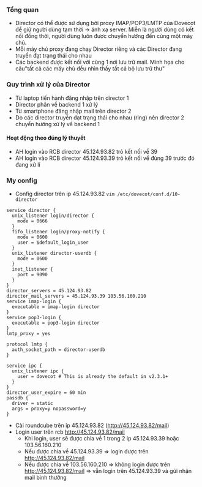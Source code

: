 ### Tổng quan
- Director có thể được sử dụng bởi proxy IMAP/POP3/LMTP của Dovecot để giữ người dùng tạm thời -> ánh xạ server. Miễn là người dùng có kết nối đồng thời, người dùng luôn được chuyển hướng đến cùng một máy chủ. 
- Mỗi máy chủ proxy đang chạy Director riêng và các Director đang truyền đạt trạng thái cho nhau
- Các backend được kết nối với cùng 1 nơi lưu trữ mail. Minh họa cho câu"tất cả các máy chủ đều nhìn thấy tất cả bộ lưu trữ thư"
### Quy trình xử lý của Director
- Từ laptop tiến hành đăng nhập trên director 1
- Director phân về backend 1 xử lý
- Từ smartphone đăng nhập mail trên director 2 
- Do các director truyền đạt trạng thái cho nhau (ring) nên director 2 chuyển hướng xử lý về backend 1
#### Hoạt động theo đúng lý thuyết
- AH login vào RCB director 45.124.93.82 trỏ kết nối về 39
- AH login vào RCB director 45.124.93.39 trỏ kết nối về đúng 39 trước đó đang xử lí
### My config
- Config director trên ip 45.124.93.82
`vim /etc/dovecot/conf.d/10-director`
```
service director {
  unix_listener login/director {
    mode = 0666
  }
  fifo_listener login/proxy-notify {
    mode = 0600
    user = $default_login_user
  }
  unix_listener director-userdb {
    mode = 0600
  }
  inet_listener {
    port = 9090
  }
}
director_servers = 45.124.93.82
director_mail_servers = 45.124.93.39 103.56.160.210
service imap-login {
  executable = imap-login director
}
service pop3-login {
  executable = pop3-login director
}
lmtp_proxy = yes

protocol lmtp {
  auth_socket_path = director-userdb
}

service ipc {
  unix_listener ipc {
    user = dovecot # This is already the default in v2.3.1+
  }
}
director_user_expire = 60 min
passdb {
  driver = static
  args = proxy=y nopassword=y
}
```
- Cài roundcube trên ip 45.124.93.82 (http://45.124.93.82/mail)
- Login user trên rcb http://45.124.93.82/mail
  - Khi login, user sẽ được chia về 1 trong 2 ip 45.124.93.39 hoặc 103.56.160.210
  - Nếu được chia về 45.124.93.39 => login được trên http://45.124.93.82/mail
  - Nếu được chia về 103.56.160.210 => không login được trên http://45.124.93.82/mail => vẫn login trên 45.124.93.39 và gửi nhận mail bình thường

